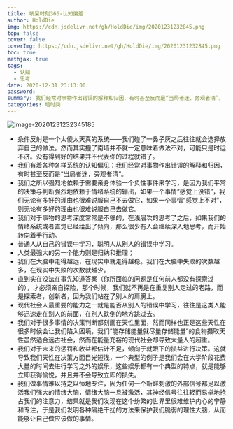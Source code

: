 ```yaml
---
title: 吼呆时刻366-认知偏差
author: HoldDie
img: https://cdn.jsdelivr.net/gh/HoldDie/img/20201231232845.png
top: false
cover: false
coverImg: https://cdn.jsdelivr.net/gh/HoldDie/img/20201231232845.png
toc: true
mathjax: true
tags:
  - 认知
  - 思考
date: 2020-12-31 23:13:00
password:
summary: 我们经常对事物作出错误的解释和归因，有时甚至反而是“当局者迷，旁观者清”。
categories: 暗时间
---
```


![image-20201231232345185](https://cdn.jsdelivr.net/gh/HoldDie/img/20201231232845.png)

- 条件反射是一个太傻太天真的系统——我们碰了一鼻子灰之后往往就会选择放弃自己的做法。然而其实撞了南墙并不就一定意味着做法不对，可能只是时运不济。没有得到好的结果并不代表你的过程就错了。
- 我们有着各种各样系统的认知偏见：我们经常对事物作出错误的解释和归因，有时甚至反而是“当局者迷，旁观者清”。
- 我们之所以强烈地依赖于需要亲身体验一个负性事件来学习，是因为我们平常的决策与判断强烈地依赖于情绪系统的输出，如果一个事情“感觉上没错”，我们无论有多好的理由也很难说服自己不去做它，如果一个事情“感觉上不对”，则无论有多好的理由也很难说服自己去做它。
- 我们对于事物的思考深度常常是不够的，在浅层次的思考了之后，如果我们的情绪系统或者直觉已经给出了倾向，那么很少有人会继续深入地思考，而开始转向着手行动。
- 普通人从自己的错误中学习，聪明人从别人的错误中学习。
- 人类最强大的另一个能力则是归纳和推理；
- 我们在大脑中走得越远，在现实中就走得越稳。我们在大脑中失败的次数越多，在现实中失败的次数就越少。
- 直到实在没法在事先知道答案（你所面临的问题是任何前人都没有探索过的），才必须亲自探险，那个时候，我们就不再是在重复别人走过的老路，而是探索者，创新者，因为我们站在了别人的肩膀上。
- 现代社会人最重要的能力之一就是能否从别人的错误中学习，往往是这类人能够迅速走在别人的前面，在别人跌倒的地方跳过去。
- 我们对于很多事情的决策判断都刻画在天性里面，然而同样也正是这些天性在很多时候会让我们陷入困境，我们“能存储能量就尽量存储能量”的食物摄取天性虽然适合远古社会，然而在能量充裕的现代社会却导致大量人的超重。
- 我们对于未来的惩罚和收益都估计不足，倾向于就眼下的损益进行决策。这就导致我们天性在决策方面目光短浅，一个典型的例子是我们会在大学阶段花费大量的时间去进行学习之外的娱乐，这些娱乐都有一个典型的特点，就是能够立即获得愉悦，并且并不会导致立即的损失。
- 我们做事情难以持之以恒地专注，因为任何一个新鲜刺激的外部信号都足以激活我们强大的情绪大脑，情绪大脑一旦被激活，其神经信号往往轻而易举地抢占我们的注意力，结果就是我们发现在这个纷繁的世界里很难维护内心的宁静和专注，于是我们发明各种隔绝干扰的方法来保护我们脆弱的理性大脑，从而能够让自己做应该做的事情。